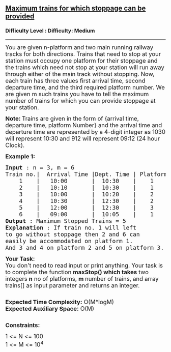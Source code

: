 <h2><a href="https://www.geeksforgeeks.org/problems/maximum-trains-for-which-stoppage-can-be-provided/1?page=1&difficulty=Medium&status=unsolved&sortBy=submissions">Maximum trains for which stoppage can be provided</a></h2><h3>Difficulty Level : Difficulty: Medium</h3><hr><div class="problems_problem_content__Xm_eO"><p><span style="font-size:18px">You&nbsp;are given n-platform and two main running railway tracks for both directions. Trains that need to stop at your station must occupy one platform for their stoppage and the trains which need not stop at your station will run away through either of the main track without stopping. Now, each train has three values first arrival time, second departure time, and the third required platform number. We are given m such trains you have to tell the maximum number of trains for which you can provide stoppage at your station.</span></p>

<p><span style="font-size:18px"><strong>Note: </strong>Trains&nbsp;are&nbsp;given in the&nbsp;form of {arrival time, departure time, platform Number} and the&nbsp;arrival time and departure time are represented by a 4-digit integer as 1030 will represent 10:30 and 912 will represent 09:12 (24 hour Clock).</span></p>

<p><strong><span style="font-size:18px">Example 1:</span></strong></p>

<pre><span style="font-size:18px"><strong>Input</strong> : n = 3, m = 6 
Train no.|  Arrival Time |Dept. Time | Platform No.
    1    |   10:00       |  10:30    |    1
    2    |   10:10       |  10:30    |    1
    3    |   10:00       |  10:20    |    2
    4    |   10:30       |  12:30    |    2
    5    |   12:00       |  12:30    |    3
    6    |   09:00       |  10:05    |    1
<strong>Output</strong> : Maximum Stopped Trains = 5
<strong>Explanation</strong> : If train no. 1 will left 
to go without stoppage then 2 and 6 can 
easily be accommodated on platform 1. 
And 3 and 4 on platform 2 and 5 on platform 3.</span></pre>

<p><span style="font-size:18px"><strong>Your Task:</strong><br>
You don't need to read input or print anything. Your task is to complete the function&nbsp;<strong>maxStop</strong></span><span style="font-size:18px"><strong>() which takes</strong>&nbsp;two integers <strong>n</strong> no of platforms, <strong>m </strong>number of trains, and array trains[]&nbsp;as input parameter and returns an integer.&nbsp;</span></p>

<p><br>
<span style="font-size:18px"><strong>Expected Time Complexity:</strong>&nbsp;O(M*logM</span><span style="font-size:18px">)</span><br>
<span style="font-size:18px"><strong>Expected Auxiliary Space:</strong>&nbsp;O(M)</span></p>

<p><br>
<span style="font-size:18px"><strong>Constraints:</strong></span></p>

<p><span style="font-size:18px">1 &lt;= N &lt;= 100<br>
1 &lt;= M &lt;= 10<sup>4</sup></span><br>
&nbsp;</p>
</div>